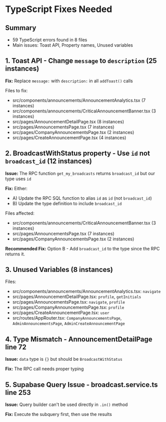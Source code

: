 # TypeScript Fixes Needed

## Summary
- 59 TypeScript errors found in 8 files
- Main issues: Toast API, Property names, Unused variables

## 1. Toast API - Change `message` to `description` (25 instances)

**Fix:** Replace `message:` with `description:` in all `addToast()` calls

Files to fix:
- src/components/announcements/AnnouncementAnalytics.tsx (7 instances)
- src/components/announcements/CriticalAnnouncementBanner.tsx (3 instances)
- src/pages/AnnouncementDetailPage.tsx (8 instances)
- src/pages/AnnouncementsPage.tsx (7 instances)
- src/pages/CompanyAnnouncementsPage.tsx (2 instances)
- src/pages/CreateAnnouncementPage.tsx (4 instances)

## 2. BroadcastWithStatus property - Use `id` not `broadcast_id` (12 instances)

**Issue:** The RPC function `get_my_broadcasts` returns `broadcast_id` but our type uses `id`

**Fix:** Either:
- A) Update the RPC SQL function to alias `id` as `id` (not `broadcast_id`)
- B) Update the type definition to include `broadcast_id`

Files affected:
- src/components/announcements/CriticalAnnouncementBanner.tsx (3 instances)
- src/pages/AnnouncementsPage.tsx (7 instances)
- src/pages/CompanyAnnouncementsPage.tsx (2 instances)

**Recommended Fix:** Option B - Add `broadcast_id` to the type since the RPC returns it.

## 3. Unused Variables (8 instances)

Files:
- src/components/announcements/AnnouncementAnalytics.tsx: `navigate`
- src/pages/AnnouncementDetailPage.tsx: `profile`, `getInitials`
- src/pages/AnnouncementsPage.tsx: `navigate`, `profile`
- src/pages/CompanyAnnouncementsPage.tsx: `profile`
- src/pages/CreateAnnouncementPage.tsx: `user`
- src/routes/AppRouter.tsx: `CompanyAnnouncementsPage`, `AdminAnnouncementsPage`, `AdminCreateAnnouncementPage`

## 4. Type Mismatch - AnnouncementDetailPage line 72

**Issue:** `data` type is `{}` but should be `BroadcastWithStatus`

**Fix:** The RPC call needs proper typing

## 5. Supabase Query Issue - broadcast.service.ts line 253

**Issue:** Query builder can't be used directly in `.in()` method

**Fix:** Execute the subquery first, then use the results

